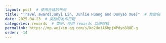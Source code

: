 ```yaml
---
layout: post  # 使用合适的布局
title: "Travel award(Junyi Lin, Junlie Huang and Dunyao Xue)"  # 奖励名称
date: 2025-04-23  # 奖励的发布日期
categories: rewards  # 类别，使用 rewards 以便归档
permalink: https://mp.weixin.qq.com/s/ko2HoiA6hpjWPdyo8Q8E-g
order: -14
---
```



